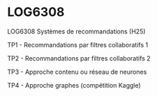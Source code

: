 # LOG6308
LOG6308 Systèmes de recommandations (H25)

TP1 - Recommandations par filtres collaboratifs 1 

TP2 - Recommandations par filtres collaboratifs 2

TP3 - Approche contenu ou réseau de neurones

TP4 - Approche graphes (compétition Kaggle)
